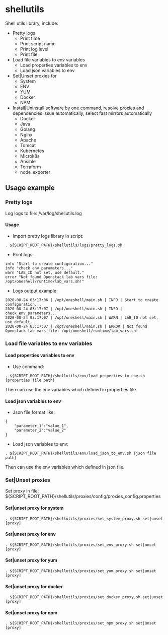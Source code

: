 # shellutils
Shell utils library, include:
- Pretty logs
  - Print time
  - Print script name
  - Print log level
  - Print file
- Load file variables to env variables
  - Load properties variables to env
  - Load json variables to env
- Set|Unset proxies for
  - System
  - ENV
  - YUM
  - Docker
  - NPM
- Install|Uninstall software by one command, resolve proxies and dependencies issue automatically, select fast mirrors automatically
  - Docker
  - Java
  - Golang
  - Nginx
  - Apache
  - Tomcat
  - Kubernetes
  - Microk8s
  - Ansible
  - Terraform
  - node_exporter

## Usage example

### Pretty logs
Log logs to file: /var/log/shellutils.log

#### Usage
- Import pretty logs library in script:
```
. ${SCRIPT_ROOT_PATH}/shellutils/logs/pretty_logs.sh
```
- Print logs:
```
info "Start to create configuration..."
info "check_env_parameters..."
warn "LAB_ID not set, use default."
error "Not found Openstack lab vars file: /opt/oneshell/runtime/lab_vars.sh!"
```
- Logs output example:
```
2020-08-24 03:17:06 | /opt/oneshell/main.sh | INFO | Start to create configuration...
2020-08-24 03:17:07 | /opt/oneshell/main.sh | INFO | check_env_parameters...
2020-08-24 03:17:07 | /opt/oneshell/main.sh | WARN | LAB_ID not set, use default.
2020-08-24 03:17:07 | /opt/oneshell/main.sh | ERROR | Not found Openstack lab vars file: /opt/oneshell/runtime/lab_vars.sh!
```

### Load file variables to env variables
#### Load properties variables to env
- Use command:
```
. ${SCRIPT_ROOT_PATH}/shellutils/env/load_properties_to_env.sh {properties file path}
```
Then can use the env variables which defined in properties file.

#### Load json variables to env
- Json file format like:
```
{
    "parameter_1":"value_1",
    "parameter_2":"value_2"
}
```
- Load json variables to env:
```
. ${SCRIPT_ROOT_PATH}/shellutils/env/load_json_to_env.sh {json file path}
```
Then can use the env variables which defined in json file.

### Set|Unset proxies
Set proxy in file: ${SCRIPT_ROOT_PATH}/shellutils/proxies/config/proxies_config.properties

#### Set|unset proxy for system
```
. ${SCRIPT_ROOT_PATH}/shellutils/proxies/set_system_proxy.sh set|unset [proxy]
```

#### Set|unset proxy for env
```
. ${SCRIPT_ROOT_PATH}/shellutils/proxies/set_env_proxy.sh set|unset [proxy]
```

#### Set|unset proxy for yum
```
. ${SCRIPT_ROOT_PATH}/shellutils/proxies/set_yum_proxy.sh set|unset [proxy]
```

#### Set|unset proxy for docker
```
. ${SCRIPT_ROOT_PATH}/shellutils/proxies/set_docker_proxy.sh set|unset [proxy]
```

#### Set|unset proxy for npm
```
. ${SCRIPT_ROOT_PATH}/shellutils/proxies/set_npm_proxy.sh set|unset [proxy]
```

